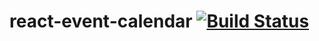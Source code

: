 # react-event-calendar [![Build Status](https://travis-ci.org/lzakrzewski/react-monthly-events.svg?branch=master)](https://travis-ci.org/lzakrzewski/react-monthly-events)